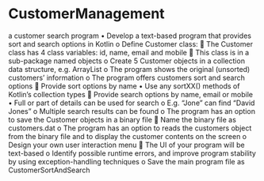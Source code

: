 # CustomerManagement
a customer search program
• Develop a text-based program that provides sort and search options in Kotlin
o Define Customer class:
 The Customer class has 4 class variables: id, name, email and mobile
 This class is in a sub-package named objects
o Create 5 Customer objects in a collection data structure, e.g. ArrayList
o The program shows the original (unsorted) customers’ information
o The program offers customers sort and search options
 Provide sort options by name
• Use any sortXX() methods of Kotlin’s collection types
 Provide search options by name, email or mobile
• Full or part of details can be used for search
o E.g. “Jone” can find “David Jones”
o Multiple search results can be found
o The program has an option to save the Customer objects in a binary file
 Name the binary file as customers.dat
o The program has an option to reads the customers object from the binary file and to display 
the customer contents on the screen
o Design your own user interaction menu
 The UI of your program will be text-based
o Identify possible runtime errors, and improve program stability by using exception-handling 
techniques
o Save the main program file as CustomerSortAndSearch
